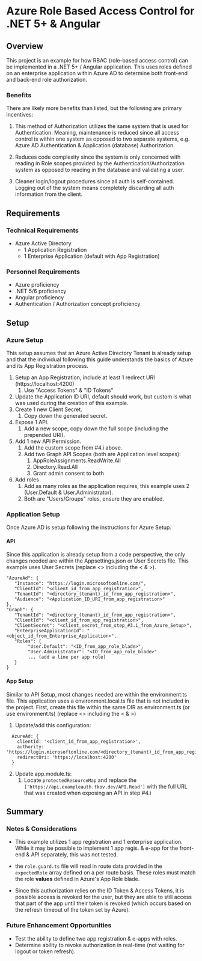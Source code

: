 # Azure Role Based Access Control for .NET 5+ & Angular
## Overview
This project is an example for how RBAC (role-based access control) can be 
implemented in a .NET 5+ / Angular application. This uses roles defined on an enterprise
application within Azure AD to determine both front-end and back-end role authorization.

### Benefits
There are likely more benefits than listed, but the following are primary incentives:
1) This method of Authorization utilizes the same system that is used for Authentication. Meaning,
maintenance is reduced since all access control is within one system as opposed to two separate systems,
e.g. Azure AD Authentication & Application (database) Authorization.

2) Reduces code complexity since the system is only concerned with reading in Role scopes 
provided by the Authentication/Authorization system as opposed to reading in the database and
validating a user.
   
3) Cleaner login/logout procedures since all auth is self-contained. Logging out of the 
system means completely discarding all auth information from the client.

## Requirements
### Technical Requirements
- Azure Active Directory
    - 1 Application Registration
    - 1 Enterprise Application (default with App Registration)
    
### Personnel Requirements
- Azure proficiency
- .NET 5/6 proficiency
- Angular proficiency
- Authentication / Authorization concept proficiency
  
## Setup
### Azure Setup
This setup assumes that an Azure Active Directory Tenant is already setup
and that the individual following this guide understands the basics of Azure
and its App Registration process.

1) Setup an App Registration, include at least 1 redirect URI (https://localhost:4200)
    1) Use "Access Tokens" & "ID Tokens"
2) Update the Application ID URI, default should work, but custom is what was used during the creation of this example.
3) Create 1 new Client Secret.
    1) Copy down the generated secret.
4) Expose 1 API.
    1) Add a new scope, copy down the full scope (including the prepended URI).
5) Add 1 new API Permission.
    1) Add the custom scope from #4.i above.
    2) Add two Graph API Scopes (both are Application level scopes):
        1) AppRoleAssignments.ReadWrite.All
        2) Directory.Read.All
        3) Grant admin consent to both
6) Add roles
    1) Add as many roles as the application requires, this example uses 2 (User.Default & User.Administrator).
    2) Both are "Users/Groups" roles, ensure they are enabled.

### Application Setup
Once Azure AD is setup following the instructions for Azure Setup.

#### API
Since this application is already setup from a code perspective, the only changes
needed are within the Appsettings.json or User Secrets file. This example uses User Secrets 
(replace <> including the < & >).
```
"AzureAd": {
   "Instance": "https://login.microsoftonline.com/",
   "ClientId": "<client_id_from_app_registration>",
   "TenantId": "<directory_(tenant)_id_from_app_registration>",
   "Audience": "<Application_ID_URI_from_app_registration>"
},
"Graph": {
   "TenantId": "<directory_(tenant)_id_from_app_registration>",
   "ClientId": "<client_id_from_app_registration>",
   "ClientSecret": "<client_secret_from_step_#3.i_from_Azure_Setup>",
   "EnterpriseApplicationId": "<object_id_from_Enterprise_Application>",
   "Roles": {
        "User.Default": "<ID_from_app_role_blade>",
        "User.Administrator": "<ID_from_app_role_blade>"
        ... (add a line per app role)
   }
}   
```

#### App Setup
Similar to API Setup, most changes needed are within the environment.ts file. This application
uses a environment.local.ts file that is not included in the project. First,
create this file within the same DIR as environment.ts (or use environment.ts) (replace <> including the < & >)
1) Update/add this configuration:
```
  AzureAd: {
    clientId: '<client_id_from_app_registration>',
    authority: 'https://login.microsoftonline.com/<directory_(tenant)_id_from_app_registration>',
    redirectUri: 'https://localhost:4200'
  }
```
2) Update app.module.ts:
    1) Locate `protectedResourceMap` and replace the `['https://api.exampleauth.tkov.dev/API.Read']`
    with the full URL that was created when exposing an API in step #4.i

## Summary
### Notes & Considerations
- This example utilizes 1 app registration and 1 enterprise application. 
While it may be possible to implement 1 app regis. & e-app for the front-end & API separately,
  this was not tested.
    
- the `role.guard.ts` file will read in route data provided in the 
`expectedRole` array defined on a per route basis. These roles must match 
  the role <b>values</b> defined in Azure's App Role blade.
  
- Since this authorization relies on the ID Token & Access Tokens, it is possible
access is revoked for the user, but they are able to still access that part of the app until their
  token is revoked (which occurs based on the refresh timeout of the token set by Azure).
  
### Future Enhancement Opportunities
- Test the ability to define two app registration & e-apps with roles.
- Determine ability to revoke authorization in real-time (not waiting for logout or token refresh).
